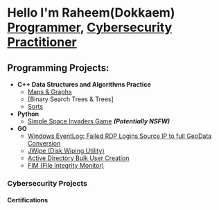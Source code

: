 <h1>Hello I'm Raheem(Dokkaem) <br/><a href="https://github.com/Dokkaem/">Programmer</a>, <a href ="https://www.linkedin.com/in/raheem-moore-063a42172/">Cybersecurity Practitioner</a></h1>

<h2> Programming Projects:</h2>

- <b> C++ Data Structures and Algorithms Practice </b>
  - [Maps & Graphs](https://github.com/Dokkaem/CityTimes)
  - [Binary Search Trees & Trees]
  - [Sorts](https://github.com/Dokkaem/Class-Sorting)
- <b> Python </b>
  - [Simple Space Invaders Game](https://github.com/joshmadakor1/4chan-Image-Analysis-Middleware-C964) <b><i>(Potentially NSFW)</b></i>
- <b>GO</b>
  - [Windows EventLog: Failed RDP Logins Source IP to full GeoData Conversion](https://github.com/joshmadakor1/Sentinel-Lab)
  - [JWipe (Disk Wiping Utility)](https://github.com/joshmadakor1/Jwipe.PowerShell)
  - [Active Directory Bulk User Creation](https://github.com/joshmadakor1/AD_PS)
  - [FIM (File Integrity Monitor)](https://github.com/joshmadakor1/PowerShell-Integrity-FIM)


 <h3> Cybersecurity Projects </h3>
 <h4> Certifications </h4>



